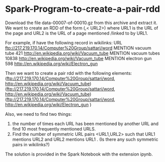 # Spark-Program-to-create-a-pair-rdd
 Download the file data-00007-of-00010.gz from this archive and extract it. 
 We want to create an RDD of the form (<URL1>,< URL2>) where URL1 is the URL of the page and URL2 is the URL of a page mentioned /linked to by  URL1. 
 
For example, if have the following record in wikilinks: URL ftp://217.219.170.14/Computer%20Group/sattari/word  MENTION vacuum tube 421 http://en.wikipedia.org/wiki/Vacuum_tube    MENTION vacuum tubes 10838 http://en.wikipedia.org/wiki/Vacuum_tube    MENTION electron gun 598 http://en.wikipedia.org/wiki/Electron_gun 

Then we want to create a pair rdd with the following elements:   
 (ftp://217.219.170.14/Computer%20Group/sattari/word, http://en.wikipedia.org/wiki/Vacuum_tube) (ftp://217.219.170.14/Computer%20Group/sattari/word, http://en.wikipedia.org/wiki/Vacuum_tube) (ftp://217.219.170.14/Computer%20Group/sattari/word, http://en.wikipedia.org/wiki/Electron_gun )


Also, we need to find two things:
1. the number of times each URL has been mentioned by another URL and find 10 most frequently mentioned URLS. 
2. Find the number of symmetric URL pairs <URL1,URL2> such that  URL1 mentions URL2 and URL2 mentions URL1 . (Is there any such symmetric pairs in wikilinks?) 

The solution is provided in the Spark Notebook with the extension ipynb.
